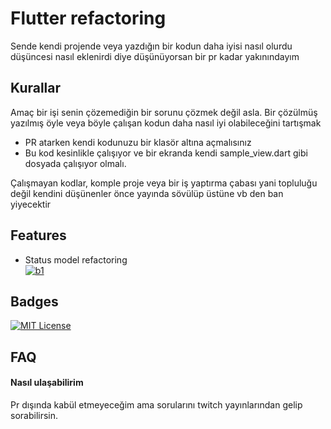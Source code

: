 
# Flutter refactoring

Sende kendi projende veya yazdığın bir kodun daha iyisi nasıl olurdu düşüncesi nasıl eklenirdi diye düşünüyorsan bir pr kadar yakınındayım

## Kurallar

Amaç bir işi senin çözemediğin bir sorunu çözmek değil asla. Bir çözülmüş yazılmış öyle veya böyle çalışan kodun daha nasıl iyi olabileceğini tartışmak
- PR atarken kendi kodunuzu bir klasör altına açmalısınız
- Bu kod kesinlikle çalışıyor ve bir ekranda kendi sample_view.dart gibi dosyada çalışıyor olmalı.

Çalışmayan kodlar, komple proje veya bir iş yaptırma çabası yani topluluğu değil kendini düşünenler önce yayında sövülüp üstüne vb den ban yiyecektir


## Features

- Status model refactoring
  <br> [![b1](http://i3.ytimg.com/vi/D_9WeK8L6Rw/hqdefault.jpg)](https://youtu.be/D_9WeK8L6Rw)


## Badges

[![MIT License](https://img.shields.io/badge/License-MIT-green.svg)](https://choosealicense.com/licenses/mit/)

## FAQ

#### Nasıl ulaşabilirim

Pr dışında kabül etmeyeceğim ama sorularını twitch yayınlarından gelip sorabilirsin.



